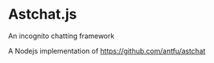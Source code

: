 # Astchat.js
An incognito chatting framework

A Nodejs implementation of https://github.com/antfu/astchat
